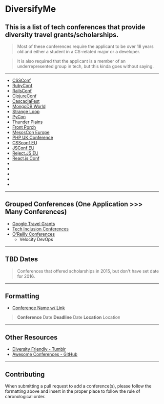 # DiversifyMe

## This is a list of tech conferences that provide diversity travel grants/scholarships.

> Most of these conferences require the applicant to be over 18 years old and either a student in a CS-related major or a developer.

> It is also required that the applicant is a member of an underrepresented group in tech, but this kinda goes without saying.

---

- <a href="https://2015.cssconf.com/diversity-scholarship/" target="_blank">CSSConf</a>
- <a href="http://rubyconf.org/scholarship" target="_blank">RubyConf</a>
- <a href="http://railsconf.com/scholarship" target="_blank">RailsConf</a>
- <a href="http://clojure-conj.org/opportunity" target="_blank">ClojureConf</a>
- <a href="http://2015.cascadiajs.com/news/scholarship" target="_blank">CascadiaFest</a>
- <a href="https://www.mongodb.com/mongodb-diversity-scholarship" target="_blank">MongoDB World</a>
- <a href="http://www.thestrangeloop.com/opportunity.html" target="_blank">Strange Loop</a>
- <a href="https://us.pycon.org/2016/assistance/" target="_blank">PyCon</a>
- <a href="https://docs.google.com/forms/d/1dSFlYwYEYepNAYEz_IJgafVhjSG4u9VJciUz4rZWmE8/viewform?c=0&w=1" target="_blank">Thunder Plains</a>
- <a href="https://frontporch.typeform.com/to/D8bLQn" target="_blank">Front Porch</a>
- <a href="http://events.linuxfoundation.org/events/mesoscon-europe/attend/scholarship" target="_blank">MesosCon Europe</a>
- <a href="http://phpconference.co.uk/diversity/" target="_blank">PHP UK Conference</a>
- <a href="http://2015.cssconf.eu/scholarships/" target="_blank">CSSconf EU</a>
- <a href="http://2015.cssconf.eu/scholarships/" target="_blank">JSConf EU</a>
- <a href="http://2015.cssconf.eu/scholarships/" target="_blank">Reject.JS EU</a>
- <a href="https://facebook.github.io/react/blog/2015/12/04/react-js-conf-2016-diversity-scholarship.html" target="_blank">React.js Conf</a>
- <a href="" target="_blank"></a>
- <a href="" target="_blank"></a>
- <a href="" target="_blank"></a>
- <a href="" target="_blank"></a>
- <a href="" target="_blank"></a>

---

## Grouped Conferences (One Application >>> Many Conferences)

- <a href="https://www.google.com/edu/scholarships/google-travel-and-conference-grants/#!north-america" target="_blank">Google Travel Grants</a>
- <a href="http://techinclusion.co/scholarship-application/" target="_blank">Tech Inclusion Conferences</a>
- <a href="http://www.oreilly.com/conferences/diversity-application.csp" target="_blank">O'Reilly Conferences</a>
    - Velocity DevOps

---

## TBD Dates

> Conferences that offered scholarships in 2015, but don't have set date for 2016.

---

## Formatting

- <a href="" target="_blank">Conference Name w/ Link</a>

> **Conference** Date
> **Deadline** Date
> **Location** Location

---

## Other Resources

- <a href="http://diversityfriendly.co/" target="_blank">Diversity Friendly - Tumblr</a>
- <a href="https://github.com/RichardLitt/awesome-conferences" target="_blank">Awesome Conferences - GitHub</a>

---

## Contributing

When submitting a pull request to add a conference(s), please follow the formatting above and insert in the proper place to follow the rule of chronological order.
